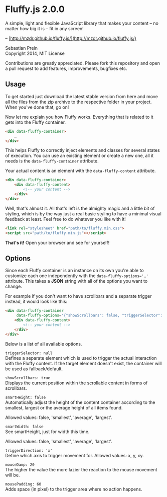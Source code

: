 # Fluffy.js 2.0.0

A simple, light and flexible JavaScript library that makes your content – no matter how big it is – fit in any screen! 

– [http://mzdr.github.io/fluffy.js/](http://mzdr.github.io/fluffy.js/)

Sebastian Prein  
Copyright 2014, MIT License

Contributions are greatly appreciated. Please fork this repository and open a pull request to add features, improvements, bugfixes etc.

## Usage

To get started just download the latest stable version from here and move all the files from the zip archive to the respective folder in your project. When you've done that, go on!

Now let me explain you how Fluffy works. Everything that is related to it gets into the Fluffy container.

```html
<div data-fluffy-container>
    …
</div>
```

This helps Fluffy to correctly inject elements and classes for several states of execution. You can use an existing element or create a new one, all it needs is the `data-fluffy-container` attribute.

Your actual content is an element with the `data-fluffy-content` attribute.

```html
<div data-fluffy-container>
    <div data-fluffy-content>
        <!-- your content -->
    </div>
</div>
```

Well, that's almost it. All that's left is the almighty magic and a little bit of styling, which is by the way just a real basic styling to have a minimal visual feedback at least. Feel free to do whatever you like with it!

```html
<link rel="stylesheet" href="path/to/fluffy.min.css">
<script src="path/to/fluffy.min.js"></script>
```

**That's it!** Open your browser and see for yourself!

## Options

Since each Fluffy container is an instance on its own you're able to customize each one independently with the `data-fluffy-options='…'` attribute. This takes a **JSON** string with all of the options you want to change.

For example if you don't want to have scrollbars and a separate trigger instead, it would look like this:

```html
<div data-fluffy-container 
     data-fluffy-options='{"showScrollbars": false, "triggerSelector": "#my-trigger"}'>
    <div data-fluffy-content>
        <!-- your content -->
    </div>
</div>
```


Below is a list of all available options.

`triggerSelector: null`  
Defines a separate element which is used to trigger the actual interaction with the Fluffy content. If the target element doesn't exist, the container will be used as fallback/default.  

`showScrollbars: true`  
Displays the current position within the scrollable content in forms of scrollbars.  

`smartHeight: false`  
Automatically adjust the height of the content container according to the smallest, largest or the average height of all items found.  
  
Allowed values: false, 'smallest', 'average', 'largest'.  

`smartWidth: false`  
See smartHeight, just for width this time.  
  
Allowed values: false, 'smallest', 'average', 'largest'.  

`triggerDirection: 'x'`  
Define which axis to trigger movement for. Allowed values: x, y, xy.  

`mouseDamp: 20`  
The higher the value the more lazier the reaction to the mouse movement will be.  

`mousePadding: 60`  
Adds space (in pixel) to the trigger area where no action happens.  

